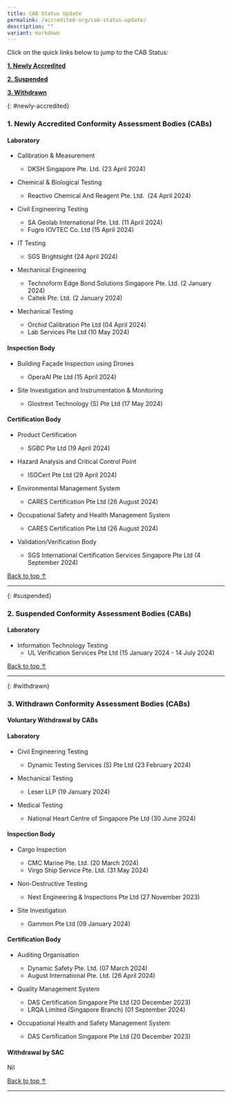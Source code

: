 ```yaml
---
title: CAB Status Update
permalink: /accredited-org/cab-status-update/
description: ""
variant: markdown
---
```

Click on the quick links below to jump to the CAB Status:

**[1. Newly Accredited](#newly-accredited)**

**[2. Suspended](#suspended)**

**[3. Withdrawn](#withdrawn)**




{: #newly-accredited}
### 1. Newly Accredited Conformity Assessment Bodies (CABs) 
   

#### Laboratory


* Calibration & Measurement
   * DKSH Singapore Pte. Ltd. (23 April 2024)

* Chemical & Biological Testing
   * Reactivo Chemical And Reagent Pte. Ltd.  (24 April 2024)

* Civil Engineering Testing
   * SA Geolab International Pte. Ltd. (11 April 2024)
   * Fugro IOVTEC Co. Ltd (15 April 2024)

* IT Testing
   * SGS Brightsight (24 April 2024)

* Mechanical Engineering
   * Technoform Edge Bond Solutions Singapore Pte. Ltd. (2 January 2024)
   * Caltek Pte. Ltd. (2 January 2024)

* Mechanical Testing
   * Orchid Calibration Pte Ltd (04 April 2024)
   * Lab Services Pte Ltd (10 May 2024)



#### Inspection Body


* Building Façade Inspection using Drones
   * OperaAI Pte Ltd (15 April 2024)

* Site Investigation and Instrumentation & Monitoring
   * Glostrext Technology (S) Pte Ltd (17 May 2024)



#### Certification Body


* Product Certification
   * SGBC Pte Ltd (19 April 2024)
 
* Hazard Analysis and Critical Control Point
   * ISOCert Pte Ltd (29 April 2024)
   
* Environmental Management System
   * CARES Certification Pte Ltd (26 August 2024)

* Occupational Safety and Health Management System
   * CARES Certification Pte Ltd (26 August 2024)

* Validation/Verification Body
   * SGS International Certification Services Singapore Pte Ltd (4 September 2024)

[Back to top ↑](#top)

---

{: #suspended}
### 2. Suspended Conformity Assessment Bodies (CABs)



#### Laboratory


* Information Technology Testing
   * UL Verification Services Pte Ltd (15 January 2024 - 14 July 2024)

  	 
  

[Back to top ↑](#top)

---

{: #withdrawn}
### 3. Withdrawn Conformity Assessment Bodies (CABs)


#### **Voluntary Withdrawal by CABs**



#### Laboratory

* Civil Engineering Testing
  * Dynamic Testing Services (S) Pte Ltd (23 February 2024)

* Mechanical Testing
  *  Leser LLP (19 January 2024)

* Medical Testing
  *  National Heart Centre of Singapore Pte Ltd (30 June 2024)



#### Inspection Body

* Cargo Inspection
  * CMC Marine Pte. Ltd. (20 March 2024)
  * Virgo Ship Service Pte. Ltd. (31 May 2024)

* Non-Destructive Testing
  * Next Engineering & Inspections Pte Ltd (27 November 2023)

* Site Investigation
  *  Gammon Pte Ltd (09 January 2024)


#### Certification Body

* Auditing Organisation
  * Dynamic Safety Pte. Ltd. (07 March 2024)
  * August International Pte. Ltd. (26 April 2024)

* Quality Management System
  * DAS Certification Singapore Pte Ltd (20 December 2023)
  * LRQA Limited (Singapore Branch) (01 September 2024)

* Occupational Health and Safety Management System
  * DAS Certification Singapore Pte Ltd (20 December 2023)


#### **Withdrawal by SAC**

Nil



[Back to top ↑](#top)






---